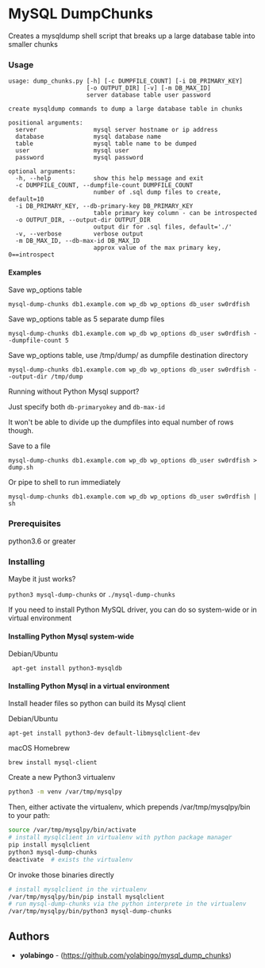 # MySQL DumpChunks
Creates a mysqldump shell script that breaks up a large database table into smaller chunks


### Usage
```
usage: dump_chunks.py [-h] [-c DUMPFILE_COUNT] [-i DB_PRIMARY_KEY]
                      [-o OUTPUT_DIR] [-v] [-m DB_MAX_ID]
                      server database table user password

create mysqldump commands to dump a large database table in chunks

positional arguments:
  server                mysql server hostname or ip address
  database              mysql database name
  table                 mysql table name to be dumped
  user                  mysql user
  password              mysql password

optional arguments:
  -h, --help            show this help message and exit
  -c DUMPFILE_COUNT, --dumpfile-count DUMPFILE_COUNT
                        number of .sql dump files to create, default=10
  -i DB_PRIMARY_KEY, --db-primary-key DB_PRIMARY_KEY
                        table primary key column - can be introspected
  -o OUTPUT_DIR, --output-dir OUTPUT_DIR
                        output dir for .sql files, default='./'
  -v, --verbose         verbose output
  -m DB_MAX_ID, --db-max-id DB_MAX_ID
                        approx value of the max primary key, 0==introspect
```
#### Examples
Save wp_options table

``` mysql-dump-chunks db1.example.com wp_db wp_options db_user sw0rdfish ```

Save wp_options table as 5 separate dump files

``` mysql-dump-chunks db1.example.com wp_db wp_options db_user sw0rdfish --dumpfile-count 5 ```

Save wp_options table, use /tmp/dump/ as dumpfile destination directory

``` mysql-dump-chunks db1.example.com wp_db wp_options db_user sw0rdfish --output-dir /tmp/dump ```

Running without Python Mysql support? 

Just specify both `db-primaryokey` and `db-max-id`

It won't be able to divide up the dumpfiles into equal number of rows though.

Save to a file

``` mysql-dump-chunks db1.example.com wp_db wp_options db_user sw0rdfish > dump.sh ```

Or pipe to shell to run immediately

``` mysql-dump-chunks db1.example.com wp_db wp_options db_user sw0rdfish | sh ```

### Prerequisites

python3.6 or greater


### Installing

Maybe it just works? 

```python3 mysql-dump-chunks```
or
```./mysql-dump-chunks```

If you need to install Python MySQL driver, you can do so system-wide or in virtual environment

#### Installing Python Mysql system-wide
Debian/Ubuntu 

``` apt-get install python3-mysqldb```


#### Installing Python Mysql in a virtual environment
Install header files so python can build its Mysql client

Debian/Ubuntu

``` apt-get install python3-dev default-libmysqlclient-dev ```

macOS Homebrew

``` brew install mysql-client ```

Create a new Python3 virtualenv

```bash
python3 -m venv /var/tmp/mysqlpy
```

Then, either activate the virtualenv, which prepends /var/tmp/mysqlpy/bin to your path:

```bash
source /var/tmp/mysqlpy/bin/activate
# install mysqlclient in virtualenv with python package manager
pip install mysqlclient
python3 mysql-dump-chunks
deactivate  # exists the virtualenv
```
Or invoke those binaries directly

```bash
# install mysqlclient in the virtualenv
/var/tmp/mysqlpy/bin/pip install mysqlclient
# run mysql-dump-chunks via the python interprete in the virtualenv
/var/tmp/mysqlpy/bin/python3 mysql-dump-chunks
```

## Authors

* **yolabingo** - (https://github.com/yolabingo/mysql_dump_chunks)
